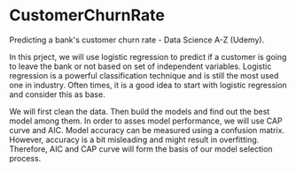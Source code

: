 # CustomerChurnRate
Predicting a bank's customer churn rate - Data Science A-Z (Udemy).

In this prject, we will use logistic regression to predict if a customer is going to leave the bank or not based on set of independent variables.
Logistic regression is a powerful classification technique and is still the most used one in industry.
Often times, it is a good idea to start with logistic regression and consider this as base.

We will first clean the data. Then build the models and find out the best model among them.
In order to asses model performance, we will use CAP curve and AIC. Model accuracy can be measured using a confusion matrix.
However, accuracy is a bit misleading and might result in overfitting. Therefore, AIC and CAP curve will form the basis of our model selection process.

